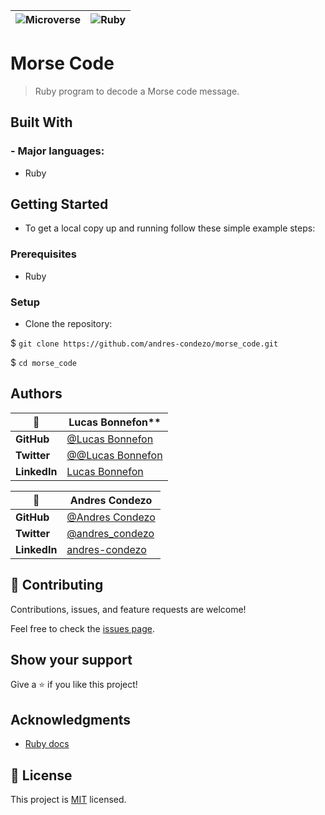 

| ![Microverse](https://img.shields.io/badge/Microverse-blueviolet)      |  ![Ruby](https://img.shields.io/badge/ruby-%23CC342D.svg?style=for-the-badge&logo=ruby&logoColor=white) |
| ------------ | ---------------------------------------------------- |

# Morse Code

> Ruby program to decode a Morse code message.

## Built With

### - Major languages:

  - Ruby

## Getting Started

- To get a local copy up and running follow these simple example steps:

### Prerequisites

  - Ruby

### Setup

- Clone the repository:

$ `git clone https://github.com/andres-condezo/morse_code.git`

$ `cd morse_code`

## Authors

|    👤    | Lucas Bonnefon**                                               |
| ------------ | ---------------------------------------------------- |
| **GitHub**   | [@Lucas Bonnefon](https://github.com/ryxtor)         |
| **Twitter**  | [@@Lucas Bonnefon](https://twitter.com/ryxtor)        |
| **LinkedIn** | [Lucas Bonnefon](https://www.linkedin.com/in/lucasbonnefon/)|

|    👤    | **Andres Condezo**                                               |
| ------------ | ---------------------------------------------------- |
| **GitHub**   | [@Andres Condezo](https://github.com/andres-condezo)         |
| **Twitter**  | [@andres_condezo](https://twitter.com/andres_condezo)        |
| **LinkedIn** | [andres-condezo](https://www.linkedin.com/in/andres-condezo/)|

## 🤝 Contributing

Contributions, issues, and feature requests are welcome!

Feel free to check the [issues page](../../issues/).

## Show your support

Give a ⭐️ if you like this project!

## Acknowledgments

- [Ruby docs](https://ruby-doc.org)

## 📝 License

This project is [MIT](./MIT.md) licensed.
